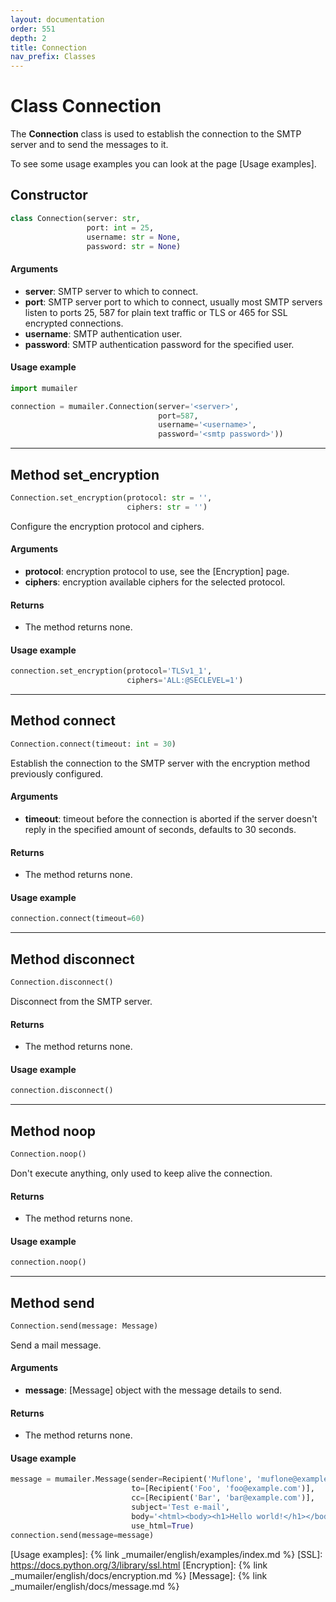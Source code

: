 ```yaml
---
layout: documentation
order: 551
depth: 2
title: Connection
nav_prefix: Classes
---
```


# Class Connection

The **Connection** class is used to establish the connection to the SMTP
server and to send the messages to it.

To see some usage examples you can look at the page
[Usage examples].

## Constructor

```python
class Connection(server: str,
                 port: int = 25,
                 username: str = None,
                 password: str = None)
```

#### Arguments

- **server**: SMTP server to which to connect.
- **port**: SMTP server port to which to connect, usually most SMTP servers
  listen to ports 25, 587 for plain text traffic or TLS or 465 for SSL
  encrypted connections.
- **username**: SMTP authentication user.
- **password**: SMTP authentication password for the specified user.

#### Usage example

```python
import mumailer

connection = mumailer.Connection(server='<server>',
                                 port=587,
                                 username='<username>',
                                 password='<smtp password>'))
```

---

## Method set_encryption

```python
Connection.set_encryption(protocol: str = '',
                          ciphers: str = '')
```

Configure the encryption protocol and ciphers.

#### Arguments

- **protocol**: encryption protocol to use, see the [Encryption] page.
- **ciphers**: encryption available ciphers for the selected protocol.

#### Returns

- The method returns none.

#### Usage example

```python
connection.set_encryption(protocol='TLSv1_1',
                          ciphers='ALL:@SECLEVEL=1')
```

---

## Method connect

```python
Connection.connect(timeout: int = 30)
```

Establish the connection to the SMTP server with the encryption method
previously configured.

#### Arguments

- **timeout**: timeout before the connection is aborted if the server doesn't
  reply in the specified amount of seconds, defaults to 30 seconds.

#### Returns

- The method returns none.

#### Usage example

```python
connection.connect(timeout=60)
```

---

## Method disconnect

```python
Connection.disconnect()
```

Disconnect from the SMTP server.

#### Returns

- The method returns none.

#### Usage example

```python
connection.disconnect()
```

---

## Method noop

```python
Connection.noop()
```

Don't execute anything, only used to keep alive the connection.

#### Returns

- The method returns none.

#### Usage example

```python
connection.noop()
```

---

## Method send

```python
Connection.send(message: Message)
```

Send a mail message.

#### Arguments

- **message**: [Message] object with the message details to send.

#### Returns

- The method returns none.

#### Usage example

```python
message = mumailer.Message(sender=Recipient('Muflone', 'muflone@example.com'),
                           to=[Recipient('Foo', 'foo@example.com')],
                           cc=[Recipient('Bar', 'bar@example.com')],
                           subject='Test e-mail',
                           body='<html><body><h1>Hello world!</h1></body></html>',
                           use_html=True)
connection.send(message=message)
```

[Usage examples]: {% link _mumailer/english/examples/index.md %}
[SSL]: https://docs.python.org/3/library/ssl.html
[Encryption]: {% link _mumailer/english/docs/encryption.md %}
[Message]: {% link _mumailer/english/docs/message.md %}
